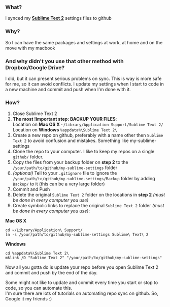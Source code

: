 ### What?

I synced my **[Sublime Text 2](http://www.sublimetext.com/2)** settings files to github

### Why?

So I can have the same packages and settings at work, at home and on the move with my macbook

### And why didn't you use that other method with Dropbox/Google Drive?

I did, but it can present serious problems on sync. This is way is more safe for me, so it can avoid conflicts.
I update my settings when I start to code in a new machine and commit and push when I'm done with it.

### How?

1. Close Sublime Text 2
2. **The most !important step: BACKUP YOUR FILES**:<br/>
Location on **Mac OS X** `~/Library/Application Support/Sublime Text 2/`<br/>
Location on **Windows** `%appdata%\Sublime Text 2\`
3. Create a new repo on github, preferably with a name other then `Sublime Text 2` 
to avoid confusion and mistakes. Something like my-sublime-settings
4. Clone the repo to your computer. I like to keep my repos on a single `github/` folder.
5. Copy the files from your backup folder on **step 2** to the `/your/path/to/github/my-sublime-settings` folder
6. _(optional)_ Tell to your `.gitignore` file to ignore the `/your/path/to/github/my-sublime-settings/Backup` folder 
by adding `Backup/` to it (this can be a very large folder)
7. Commit and Push
8. Delete the original `Sublime Text 2` folder on the locations in **step 2** _(must be done in every computer you use)_
9. Create symbolic links to replace the original `Sublime Text 2` folder _(must be done in every computer you use)_:

**Mac OS X**<br/>

    cd ~/Library/Application\ Support/
    ln -s /your/path/to/github/my-sublime-settings Sublime\ Text\ 2

**Windows**<br/>

    cd %appdata%\Sublime Text 2\
    mklink /D "Sublime Text 2" "/your/path/to/github/my-sublime-settings"

Now all you gotta do is update your repo before you open Sublime Text 2 and commit and push by the end of the day.

Some might not like to update and commit every time you start or stop to code, so you can automate this.<br/>
I'm sure there are lots of tutorials on automating repo sync on github. So, Google it my friends :)

